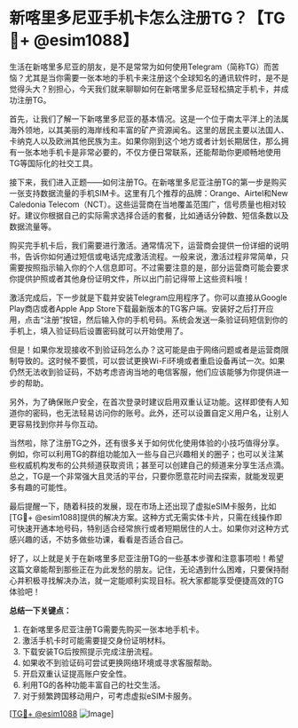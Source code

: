 # 新喀里多尼亚手机卡怎么注册TG？【TG💪+ @esim1088】

生活在新喀里多尼亚的朋友，是不是常常为如何使用Telegram（简称TG）而苦恼？尤其是当你需要一张本地的手机卡来注册这个全球知名的通讯软件时，是不是觉得头大？别担心，今天我们就来聊聊如何在新喀里多尼亚轻松搞定手机卡，并成功注册TG。

首先，让我们了解一下新喀里多尼亚的基本情况。这是一个位于南太平洋上的法属海外领地，以其美丽的海岸线和丰富的矿产资源闻名。这里的居民主要以法国人、卡纳克人以及欧洲其他民族为主。如果你刚到这个地方或者计划长期居住，那么拥有一张本地手机卡是非常必要的，不仅方便日常联系，还能帮助你更顺畅地使用TG等国际化的社交工具。

接下来，我们进入正题——如何注册TG。在新喀里多尼亚注册TG的第一步是购买一张支持数据流量的手机SIM卡。这里有几个推荐的品牌：Orange、Airtel和New Caledonia Telecom（NCT）。这些运营商在当地覆盖范围广，信号质量也相对较好。建议你根据自己的实际需求选择合适的套餐，比如通话分钟数、短信条数以及数据流量等。

购买完手机卡后，我们需要进行激活。通常情况下，运营商会提供一份详细的说明书，告诉你如何通过短信或电话完成激活流程。一般来说，激活过程非常简单，只需要按照指示输入你的个人信息即可。不过需要注意的是，部分运营商可能会要求你提供护照或者其他身份证明文件，所以出门前记得带上这些资料哦！

激活完成后，下一步就是下载并安装Telegram应用程序了。你可以直接从Google Play商店或者Apple App Store下载最新版本的TG客户端。安装好之后打开应用，点击“注册”按钮，然后输入你的手机号码。系统会发送一条验证码短信到你的手机上，填入验证码后设置密码就可以开始使用了。

但是！如果你发现接收不到验证码怎么办？这可能是由于网络问题或者是运营商限制导致的。这时候不要慌，可以尝试更换Wi-Fi环境或者重启设备再试一次。如果仍然无法收到验证码，不妨考虑咨询当地的电信客服，他们应该能够为你提供进一步的帮助。

另外，为了确保账户安全，在首次登录时建议启用双重认证功能。这样即使有人知道你的密码，也无法轻易访问你的账号。此外，还可以设置自定义用户名，让别人更容易找到你并与你互动。

当然啦，除了注册TG之外，还有很多关于如何优化使用体验的小技巧值得分享。例如，你可以利用TG的群组功能加入一些与自己兴趣相关的圈子；也可以关注某些权威机构发布的公共频道获取资讯；甚至可以创建自己的频道来分享生活点滴。总之，TG是一个非常强大且灵活的平台，只要你愿意花时间去探索，就能发现更多有趣的可能性。

最后提醒一下，随着科技的发展，现在市场上还出现了虚拟eSIM卡服务，比如[TG💪+ @esim1088]提供的解决方案。这种方式无需实体卡片，只需在线操作即可快速开通本地号码，特别适合经常旅行或者短期居住的人士。如果你对这种方式感兴趣的话，不妨多做些功课，看看是否适合自己。

好了，以上就是关于在新喀里多尼亚注册TG的一些基本步骤和注意事项啦！希望这篇文章能帮到那些正在为此发愁的朋友。记住，无论遇到什么困难，只要保持耐心并积极寻找解决办法，就一定能顺利实现目标。祝大家都能享受便捷高效的TG体验吧！

**总结一下关键点：**
1. 在新喀里多尼亚注册TG需要先购买一张本地手机卡。
2. 激活手机卡时可能需要提交身份证明材料。
3. 下载安装TG后按照提示完成注册流程。
4. 如果收不到验证码可尝试更换网络环境或寻求客服帮助。
5. 开启双重认证提高账户安全性。
6. 利用TG的各种功能丰富自己的社交生活。
7. 对于频繁跨国移动用户，可考虑虚拟eSIM卡服务。

[[TG💪+ @esim1088](https://t.me/s/esim1088) ![Image](https://i.postimg.cc/4NQfJmqS/Snipaste-2025-05-13-00-14-12.png)]